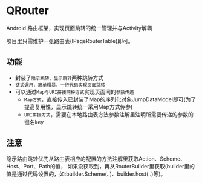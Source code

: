 # QRouter
Android 路由框架，实现页面跳转的统一管理并与Activity解耦

项目里只需维护一张路由表(IPageRouterTable)即可。
## 功能
* 封装了`隐示跳转、显示跳转`两种跳转方式
* `链式调用，简单粗暴，一行代码实现页面跳转`
* 可以通过`Map与URI拼接两种方式`实现页面间的`参数传递`
    * `Map方式`，直接传入已封装了Map的序列化对象JumpDataModel即可(为了提高复用性，显示跳转统一采用Map方式传参)
    * `URI拼接方式`，需要在本地路由表方法参数注解里注明所需要传递的参数的键名key

## 注意
隐示路由跳转优先从路由表相应的配置的方法注解里获取Action、Scheme、Host、Port、Path的值，
如果没获取到，再从RouterBuilder里获取(builder里的值是通过代码设置的，如:builder.Scheme(..)、builder.host(..)等)。